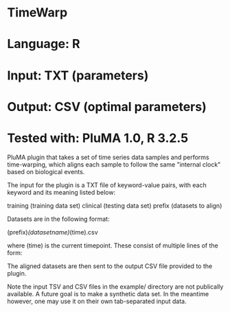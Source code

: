 # TimeWarp
# Language: R
# Input: TXT (parameters)
# Output: CSV (optimal parameters)
# Tested with: PluMA 1.0, R 3.2.5

PluMA plugin that takes a set of time series data samples
and performs time-warping, which aligns each sample to follow
the same "internal clock" based on biological events.

The input for the plugin is a TXT file of keyword-value pairs, with
each keyword and its meaning listed below:

training (training data set)
clinical (testing data set)
prefix (datasets to align)

Datasets are in the following format:

(prefix)_(datasetname)_(time).csv

where (time) is the current timepoint.  These consist of multiple lines of the form:

The aligned datasets are then sent to the output CSV file provided to the plugin.

Note the input TSV and CSV files in the example/ directory are not publically available.
A future goal is to make a synthetic data set.  In the meantime however, one may
use it on their own tab-separated input data.
